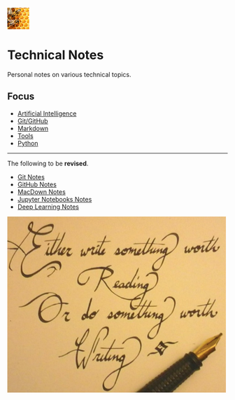 <img src="Resources/Images/beehive.png" width="50"
  alt="beehive"/>

# Technical Notes

Personal notes on various technical topics. 

## Focus

- [Artificial Intelligence](https://github.com/milexm/Artificial-Intelligence)
- [Git/GitHub](./Git-GitHub/README.md)
- [Markdown](./MarkDown/README.md)
- [Tools](./Tools/README.md)
- [Python](https://github.com/milexm/Python)

-------------------------------------------------------------------

The following to be **revised**.

- [Git Notes](Git/GitNotes.md)
- [GitHub Notes](GitHub/GitHubNotes.md)
- [MacDown Notes](MarkDown/MacDownNotes.md)
- [Jupyter Notebooks Notes](Jupyter/JupyterNotebooksNotes.ipynb)
- [Deep Learning Notes](AI/DeepLearning/DeepLearningNotes.ipynb)

![Wrting](Resources/Images/worth_writing.png)
